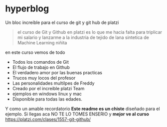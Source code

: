 # hyperblog
Un bloc increíble para el curso de git y git hub de platzi
>el curso de Git y Github en platzi es lo que me hacia falta para triplicar mi salario y lanzarme a la industria de tejido de lana sintetica de Machine Learning
>niñita

 en este curso vemos de todo
* Todos los comandos de Git
* El flujo de trabajo en Github
* El verdadero amor por las buenas practicas
* Trucos muy locos del profesor
* Las personalidades multilpes de Freddy
* Creado por el increible platzi Team
* ejemplos en windows linux y mac
* Disponible para todas las edades. 


Y como un amable recordatorio **Este readme es un chiste** diseñado para el ejemplo. Si llegas aca NO TE LO TOMES ENSERIO y **mejor ve al curso** https://platzi.com/clases/1557-git-github/
